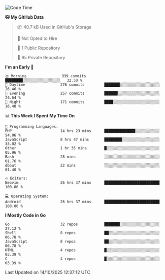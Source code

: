 
<!--START_SECTION:waka-->
![Code Time](http://img.shields.io/badge/Code%20Time-6%2C367%20hrs%2026%20mins-blue)

**🐱 My GitHub Data** 

> 📦 40.7 kB Used in GitHub's Storage 
 > 
> 🚫 Not Opted to Hire
 > 
> 📜 1 Public Repository 
 > 
> 🔑 95 Private Repository 
 > 
**I'm an Early 🐤** 

```text
🌞 Morning                339 commits         ████████░░░░░░░░░░░░░░░░░   32.50 % 
🌆 Daytime                276 commits         ███████░░░░░░░░░░░░░░░░░░   26.46 % 
🌃 Evening                257 commits         ██████░░░░░░░░░░░░░░░░░░░   24.64 % 
🌙 Night                  171 commits         ████░░░░░░░░░░░░░░░░░░░░░   16.40 % 
```


📊 **This Week I Spent My Time On** 

```text
💬 Programming Languages: 
PHP                      14 hrs 23 mins      ██████████████░░░░░░░░░░░   54.06 % 
JavaScript               8 hrs 47 mins       ████████░░░░░░░░░░░░░░░░░   33.02 % 
Other                    1 hr 35 mins        █░░░░░░░░░░░░░░░░░░░░░░░░   05.96 % 
Bash                     28 mins             ░░░░░░░░░░░░░░░░░░░░░░░░░   01.76 % 
dbout                    22 mins             ░░░░░░░░░░░░░░░░░░░░░░░░░   01.40 % 

🔥 Editors: 
Neovim                   26 hrs 37 mins      █████████████████████████   100.00 % 

💻 Operating System: 
Android                  26 hrs 37 mins      █████████████████████████   100.00 % 
```

**I Mostly Code in Go** 

```text
Go                       32 repos            ███████░░░░░░░░░░░░░░░░░░   27.12 % 
Shell                    8 repos             ██░░░░░░░░░░░░░░░░░░░░░░░   06.78 % 
JavaScript               8 repos             ██░░░░░░░░░░░░░░░░░░░░░░░   06.78 % 
HTML                     4 repos             █░░░░░░░░░░░░░░░░░░░░░░░░   03.39 % 
C                        4 repos             █░░░░░░░░░░░░░░░░░░░░░░░░   03.39 % 
```




 Last Updated on 14/10/2025 12:37:12 UTC
<!--END_SECTION:waka-->
